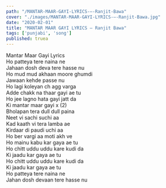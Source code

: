 ```yaml
---
path: "/MANTAR-MAAR-GAYI-LYRICS-–-Ranjit-Bawa"
cover: "./images/MANTAR-MAAR-GAYI-LYRICS-–-Ranjit-Bawa.jpg"
date: "2020-02-01"
title: "MANTAR MAAR GAYI LYRICS – Ranjit Bawa"
tags: ['punjabi', 'song']
published: truea
---
```

  
Mantar Maar Gayi Lyrics  
Ho patteya tere naina ne  
Jahaan dosh deva tere hasse nu  
Ho mud mud akhaan moore ghumdi  
Jawaan kehde passe nu  
Ho lagi koleyan ch agg varga  
Adde chakk na thaar gayi ae tu  
Ho jee lagno hata gayi jatt da  
Ki mantar maar gayi x (2)  
Bholapan tera dull dull paina  
Neet vi sachi suchi aa  
Kad kaath vi tera lamba ae  
Kirdaar di paudi uchi aa  
Ho ber vargi aa moti akh ve  
Ho mainu kabu kar gaya ae tu  
Ho chitt uddu uddu kare kudi da  
Ki jaadu kar gaya ae tu  
Ho chitt uddu uddu kare kudi da  
Ki jaadu kar gaya ae tu  
Ho patteya tere naina ne  
Jahan dosh devaan tere hasse nu  
